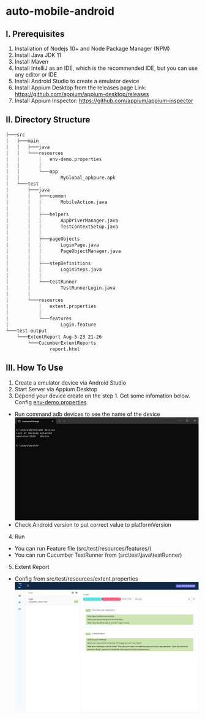 # auto-mobile-android

## I. Prerequisites
1. Installation of Nodejs 10+ and Node Package Manager (NPM)
2. Install Java JDK 11
3. Install Maven
4. Install IntelliJ as an IDE, which is the recommended IDE, but you can use any editor or IDE
5. Install Android Studio to create a emulator device
6. Install Appium Desktop from the releases page Link: https://github.com/appium/appium-desktop/releases
7. Install Appium Inspector: https://github.com/appium/appium-inspector

## II. Directory Structure
```
├───src
│   ├───main
│   │   ├───java
│   │   └───resources
│   │       │   env-demo.properties
│   │       │
│   │       └───app
│   │               MyGlobal_apkpure.apk
│   └───test
│       ├───java
│       │   ├───common
│       │   │       MobileAction.java
│       │   │
│       │   ├───helpers
│       │   │       AppDriverManager.java
│       │   │       TestContextSetup.java
│       │   │
│       │   ├───pageObjects
│       │   │       LoginPage.java
│       │   │       PageObjectManager.java
│       │   │
│       │   ├───stepDefinitions
│       │   │       LoginSteps.java
│       │   │
│       │   └───testRunner
│       │           TestRunnerLogin.java
│       │
│       └───resources
│           │   extent.properties
│           │
│           └───features
│                   Login.feature
└───test-output
    └───ExtentReport Aug-5-23 21-26
        └───CucumberExtentReports
                report.html
```

## III. How To Use
1. Create a emulator device via Android Studio
2. Start Server via Appium Desktop
3. Depend your device create on the step 1. Get some infomation below. Config [env-demo.properties](src/main/resources/env-demo.properties)
- Run command adb devices to see the name of the device ![alt text](https://github.com/chipham-qa/auto-mobile-android/blob/main/images/device-name.png)
- Check Android version to put correct value to platformVersion
4. Run
- You can run Feature file (src/test/resources/features/)
- You can run Cucumber TestRunner from (src\test\java\testRunner)
5. Extent Report
- Config from src/test/resources/extent.properties  ![alt text](https://github.com/chipham-qa/auto-mobile-android/blob/main/images/report.png)
